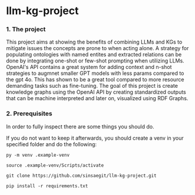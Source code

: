 # llm-kg-project

### 1. The project
This project aims at showing the benefits of combining LLMs and KGs to mitigate issues the concepts are prone to when acting alone.
A strategy for populating ontologies with named entites and extracted relations can be done by integrating one-shot or few-shot prompting when utilizing LLMs.
OpenAI's API contains a great system for adding context and n-shot strategies to augmnet smaller GPT models with less params compared to the gpt 4o.
This has shown to be a great tool compared to more resource demanding tasks such as fine-tuning. 
The goal of this project is create knowledge graphs using the OpenAI API by creating standardized outputs that can be machine interpreted and later on,
visualized using RDF Graphs.

### 2. Prerequisites
In order to fully inspect there are some things you should do.

If you do not want to keep it afterwards, you should create a venv in your specified folder and do the following:
```
py -m venv .example-venv

source .example-venv/Scripts/activate

git clone https://github.com/sinsaegit/llm-kg-project.git

pip install -r requirements.txt 
```



